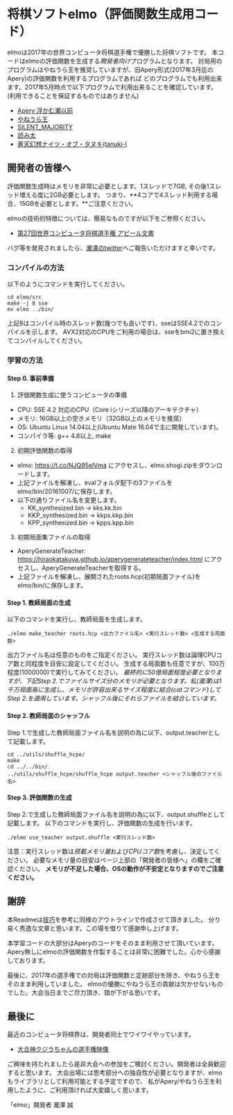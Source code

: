 # 将棋ソフトelmo（評価関数生成用コード）

elmoは2017年の世界コンピュータ将棋選手権で優勝した将棋ソフトです。
本コードはelmoの評価関数を生成する*開発者向け*プログラムとなります。
対局用のプログラムはやねうら王を推奨していますが、旧Apery形式(2017年3月迄のApery)の評価関数を利用するプログラムであれば
どのプログラムでも利用出来ます。2017年5月時点で以下プログラムで利用出来ることを確認しています。
(利用できることを保証するものではありません)
- [Apery 浮かむ瀬以前](https://github.com/HiraokaTakuya/apery/tree/8220c20fdcfd2c273b3a69c09e7daf80d9df2ddd)
- [やねうら王](https://github.com/yaneurao/YaneuraOu)
- [SILENT_MAJORITY](https://github.com/Jangja/silent_majority) 
- [読み太](https://github.com/TukamotoRyuzo/Yomita)
- [蒼天幻想ナイツ・オブ・タヌキ(tanuki-)](https://github.com/nodchip/hakubishin-)


## 開発者の皆様へ

評価関数生成時はメモリを非常に必要とします。1スレッドで7GB, その後1スレッド増える度に2GB必要とします。
つまり、**4コアで4スレッド利用する場合、15GBを必要とします。**ご注意ください。

elmoの技術的特徴については、簡易なものですが以下をご参照ください。
- [第27回世界コンピュータ将棋選手権 アピール文書](http://www2.computer-shogi.org/wcsc27/appeal/elmo/elmo_wcsc27_appeal_r2_0.txt)

バグ等を発見されましたら、[瀧澤のtwitter](https://twitter.com/mktakizawa)へご報告いただけますと幸いです。

### コンパイルの方法

以下のようにコマンドを実行してください。

```
cd elmo/src
make -j 8 sse
mv elmo ../bin/
```
上記8はコンパイル時のスレッド数(幾つでも良いです)、sseはSSE4.2でのコンパイルを示します。
AVX2対応のCPUをご利用の場合は、sseをbmi2に置き換えてコンパイルしてください。

### 学習の方法

#### Step 0. 事前準備

1. 評価関数生成に使うコンピュータの準備
  - CPU: SSE 4.2 対応のCPU（Core iシリーズ以降のアーキテクチャ）
  - メモリ: 16GB以上の空きメモリ（32GB以上のメモリを推奨）
  - OS: Ubuntu Linux 14.04以上(Ubuntu Mate 16.04で主に開発しています)。
  - コンパイラ等: g++ 4.8以上, make
2. 初期評価関数の取得
  - elmo: https://t.co/NJQ95elVma にアクセスし、elmo.shogi.zipをダウンロードします。
  - 上記ファイルを解凍し、evalフォルダ配下の3ファイルをelmo/bin/20161007/に保存します。
  - 以下の通りファイル名を変更します。
    - KK_synthesized.bin → kks.kk.bin
    - KKP_synthesized.bin → kkps.kkp.bin
    - KPP_synthesized.bin → kpps.kpp.bin
3. 初期局面集ファイルの取得
  - AperyGenerateTeacher: https://hiraokatakuya.github.io/aperygenerateteacher/index.html にアクセスし、AperyGenerateTeacherを取得する。
  - 上記ファイルを解凍し、展開されたroots.hcp(初期局面ファイル)をelmo/bin/に保存します。

#### Step 1. 教師局面の生成

以下のコマンドを実行し、教師局面を生成します。

``` 
./elmo make_teacher roots.hcp <出力ファイル名> <実行スレッド数> <生成する局面数>
```

出力ファイル名は任意のものをご指定ください。
実行スレッド数は論理CPUコア数と同程度を目安に設定してください。
生成する局面数も任意ですが、100万程度(1000000)で実行してみてください。
*最終的に50億局面程度必要となりますが、下記Step 2.でファイルサイズ分のメモリが必要となります。私(瀧澤)は1千万局面毎に生成し、メモリが許容出来るサイズ程度に結合(catコマンド)してStep 2.を適用しています。シャッフル後にそれらファイルを結合しています。*

#### Step 2. 教師局面のシャッフル

Step 1.で生成した教師局面ファイル名を説明の為に以下、output.teacherとして記載します。
```
cd ../utils/shuffle_hcpe/
make
cd ../../bin/
../utils/shuffle_hcpe/shuffle_hcpe output.teacher <シャッフル後のファイル名>
```

#### Step 3. 評価関数の生成

Step 2.で生成した教師局面ファイル名を説明の為に以下、output.shuffleとして記載します。
以下のコマンドを実行し、評価関数の生成を行います。

```
./elmo use_teacher output.shuffle <実行スレッド数>
```

注意：実行スレッド数は*搭載メモリ量*および*CPUコア数*を考慮し、決定してください。
必要なメモリ量の目安はページ上部の「開発者の皆様へ」の欄をご確認ください。
**メモリが不足した場合、OSの動作が不安定となりますのでご注意ください。**

## 謝辞

本Readmeは[技巧](https://github.com/gikou-official/Gikou)を参考に同様のアウトラインで作成させて頂きました。
分り易く秀逸な文章と思います。この場を借りて感謝申し上げます。

本学習コードの大部分はAperyのコードをそのまま利用させて頂いています。
Apery無しにelmoの評価関数を作製することは非常に困難でした。心から感謝しております。

最後に、2017年の選手権での対局は評価関数と定跡部分を除き、やねうら王をそのまま利用していました。
elmoの優勝にやねうら王の貢献は欠かせないものでした。大会当日までご尽力頂き、頭が下がる思いです。

## 最後に

最近のコンピュータ将棋界は、開発者同士でワイワイやっています。
- [大合神クジラちゃんの選手権映像](https://www.youtube.com/channel/UCcwZkz7v1SY5-IGFRCrF-1Q)

ご興味を持たれましたら是非大会への参加をご検討ください。開発者は全員歓迎すると思います。
大会出場には思考部分への独自性が必要となりますが、elmoもライブラリとして利用可能とする予定ですので、
私がApery/やねうら王を利用したように、ご利用頂ければ大変嬉しく思います。

「elmo」開発者 瀧澤 誠